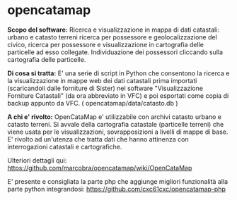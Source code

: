 # opencatamap
**Scopo del software:** Ricerca e visualizzazione in mappa di dati catastali: urbano e catasto terreni
ricerca per possessore e geolocalizzazione del civico, ricerca per possessore e visualizzazione in cartografia delle particelle ad esso collegate. Individuazione dei possessori cliccando sulla cartografia delle particelle.

**Di cosa si tratta:** E' una serie di script in Python che consentono la ricerca e la visualizzazione in mappe web
dei dati catastali prima importati (scaricandoli dalle forniture di Sister) nel software "Visualizzazione Forniture Catastali" (da ora abbreviato in VFC) e poi esportati come copia di backup appunto da VFC. ( opencatamap/data/catasto.db )

**A chi e' rivolto:**
OpenCataMap e' utilizzabile con archivi catasto urbano e catasto terreni.
Si avvale della cartografia catastale (particelle terreni) che viene usata per le visualizzazioni, sovrapposizioni a livelli di mappe di base.
E' rivolto ad un'utenza che tratta dati che hanno attinenza con interrogazioni catastali e cartografiche.

Ulteriori dettagli qui: https://github.com/marcobra/opencatamap/wiki/OpenCataMap

E' presente e consigliata la parte php che aggiunge migliori funzionalità alla parte python integrandosi: https://github.com/cxc61cxc/opencatamap-php 
